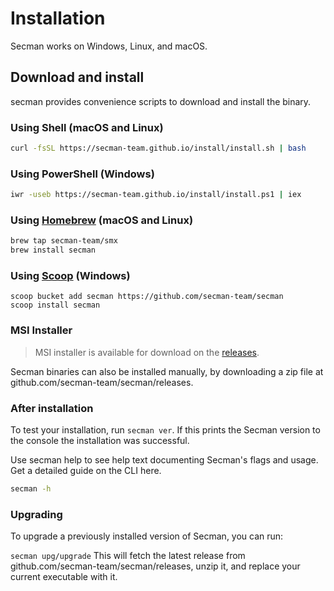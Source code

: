 # Installation

Secman works on Windows, Linux, and macOS.

## Download and install

secman provides convenience scripts to download and install the binary.

### Using Shell (macOS and Linux)

```sh
curl -fsSL https://secman-team.github.io/install/install.sh | bash
```

### Using PowerShell (Windows)

```sh
iwr -useb https://secman-team.github.io/install/install.ps1 | iex
```

### Using [Homebrew](https://brew.sh) (macOS and Linux)

```sh
brew tap secman-team/smx
brew install secman
```

### Using [Scoop](https://scoop.sh) (Windows)

```pwsh
scoop bucket add secman https://github.com/secman-team/secman
scoop install secman
```

### MSI Installer

> MSI installer is available for download on the [releases](https://github.com/secman-team/secman/releases/latest).

Secman binaries can also be installed manually, by downloading a zip file at github.com/secman-team/secman/releases.

### After installation

To test your installation, run `secman ver`. If this prints the Secman version to the console the installation was successful.

Use secman help to see help text documenting Secman's flags and usage. Get a detailed guide on the CLI here.

```sh
secman -h
```

### Upgrading

To upgrade a previously installed version of Secman, you can run:

`secman upg/upgrade` This will fetch the latest release from github.com/secman-team/secman/releases, unzip it, and replace your current executable with it.
